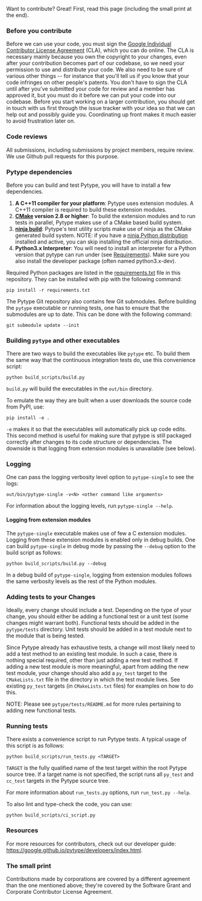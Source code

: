 Want to contribute? Great! First, read this page (including the small print at
the end).

### Before you contribute
Before we can use your code, you must sign the
[Google Individual Contributor License Agreement](https://developers.google.com/open-source/cla/individual?csw=1)
(CLA), which you can do online. The CLA is necessary mainly because you own the
copyright to your changes, even after your contribution becomes part of our
codebase, so we need your permission to use and distribute your code. We also
need to be sure of various other things -- for instance that you'll tell us if you
know that your code infringes on other people's patents. You don't have to sign
the CLA until after you've submitted your code for review and a member has
approved it, but you must do it before we can put your code into our codebase.
Before you start working on a larger contribution, you should get in touch with
us first through the issue tracker with your idea so that we can help out and
possibly guide you. Coordinating up front makes it much easier to avoid
frustration later on.

### Code reviews
All submissions, including submissions by project members, require review. We
use Github pull requests for this purpose.

### Pytype dependencies
Before you can build and test Pytype, you will have to install a few
dependencies.

1. __A C++11 compiler for your platform__: Pytype uses extension modules.
   A C++11 compiler is required to build these extension modules.
2. __[CMake](https://cmake.org) version 2.8 or higher__: To build the extension
   modules and to run tests in parallel, Pytype makes use of a CMake based
   build system.
5. __[ninja build](https://ninja-build.org/)__: Pytype's test utility scripts
   make use of ninja as the CMake generated build system. NOTE: if you
   have a [ninja Python distribution](https://pypi.org/project/ninja/) installed
   and active, you can skip installing the official ninja distribution.
6. __Python3.x Interpreter__: You will need to install an interpreter for a
   Python version that pytype can run under (see [Requirements](README.md#requirements)).
   Make sure you also install the developer package (often named python3.x-dev).

Required Python packages are listed in the [requirements.txt](requirements.txt)
file in this repository. They can be installed with pip with the following
command:

```shell
pip install -r requirements.txt
```

The Pytype Git repository also contains few Git submodules. Before building
the `pytype` executable or running tests, one has to ensure that the submodules
are up to date. This can be done with the following command:

```shell
git submodule update --init
```

### Building `pytype` and other executables
There are two ways to build the executables like `pytype` etc. To build them the
same way that the continuous integration tests do, use this convenience script:

```shell
python build_scripts/build.py
```

`build.py` will build the executables in the `out/bin` directory.

To emulate the way they are built when a user downloads the source code from
PyPI, use:

```shell
pip install -e .
```

`-e` makes it so that the executables will automatically pick up code edits.
This second method is useful for making sure that pytype is still packaged
correctly after changes to its code structure or dependencies. The downside is
that logging from extension modules is unavailable (see below).

### Logging
One can pass the logging verbosity level option to `pytype-single` to see the
logs:

```shell
out/bin/pytype-single -v<N> <other command like arguments>
```

For information about the logging levels, run `pytype-single --help`.

#### Logging from extension modules
The `pytype-single` executable makes use of few a C extension modules. Logging
from these extension modules is enabled only in debug builds. One can build
`pytype-single` in debug mode by passing the `--debug` option to the build
script as follows:

```shell
python build_scripts/build.py --debug
```

In a debug build of `pytype-single`, logging from extension modules follows the
same verbosity levels as the rest of the Python modules.

### Adding tests to your Changes
Ideally, every change should include a test. Depending on the type of your
change, you should either be adding a functional test or a unit test (some
changes might warrant both). Functional tests should be added in the
`pytype/tests` directory. Unit tests should be added in a test module next to
the module that is being tested.

Since Pytype already has exhaustive tests, a change will most likely need to
add a test method to an existing test module. In such a case, there is
nothing special required, other than just adding a new test method. If adding a
new test module is more meaningful, apart from adding the new test module, your
change should also add a `py_test` target to the `CMakeLists.txt` file in the
directory in which the test module lives. See existing `py_test` targets (in
`CMakeLists.txt` files) for examples on how to do this.

NOTE: Please see `pytype/tests/README.md` for more rules pertaining to adding
new functional tests.

### Running tests
There exists a convenience script to run Pytype tests. A typical usage of this
script is as follows:

```shell
python build_scripts/run_tests.py <TARGET>
```

`TARGET` is the fully qualified name of the test target within the root Pytype
source tree. If a target name is not specified, the script runs all `py_test`
and `cc_test` targets in the Pytype source tree.

For more information about `run_tests.py` options, run `run_test.py --help`.

To also lint and type-check the code, you can use:

```shell
python build_scripts/ci_script.py
```

### Resources

For more resources for contributors, check out our developer guide:
https://google.github.io/pytype/developers/index.html.

### The small print
Contributions made by corporations are covered by a different agreement than
the one mentioned above; they're covered by the Software Grant and
Corporate Contributor License Agreement.
